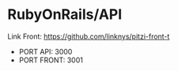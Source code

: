 # RubyOnRails/API

Link Front: https://github.com/linknys/pitzi-front-t

* PORT API:   3000
* PORT FRONT: 3001
